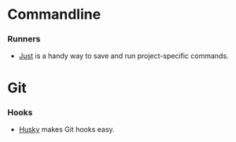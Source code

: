 # Commandline
### Runners
- [Just](https://just.systems/man/en/) is a handy way to save and run project-specific commands.

# Git
### Hooks
- [Husky](https://typicode.github.io/husky/) makes Git hooks easy.

